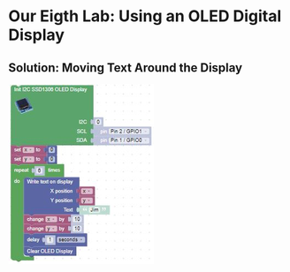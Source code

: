 # Our Eigth Lab: Using an OLED Digital Display

## Solution: Moving Text Around the Display

![Lab 8 Solution](./img/lab8Challenge.jpg)
